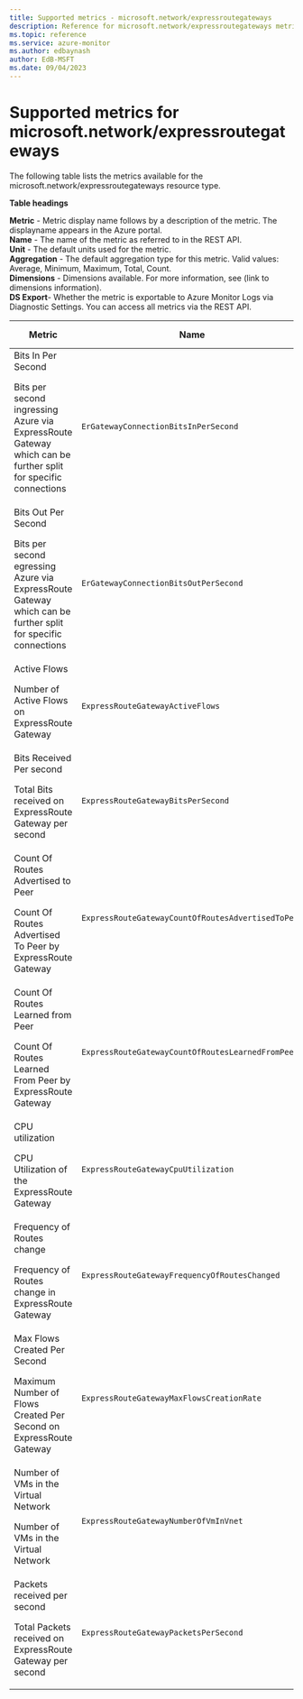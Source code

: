 ```yaml
---
title: Supported metrics - microsoft.network/expressroutegateways
description: Reference for microsoft.network/expressroutegateways metrics in Azure Monitor.
ms.topic: reference
ms.service: azure-monitor
ms.author: edbaynash
author: EdB-MSFT
ms.date: 09/04/2023
---
```

# Supported metrics for microsoft.network/expressroutegateways  
<!-- Data source : naam-->


The following table lists the metrics available for the microsoft.network/expressroutegateways resource type.

  

**Table headings**
  
**Metric** - Metric display name follows by a description of the metric. The displayname appears in the Azure portal.  
**Name** - The name of the metric as referred to in the REST API.  
**Unit** - The default units used for the metric.  
**Aggregation** - The default aggregation type for this metric. Valid values: Average, Minimum, Maximum, Total, Count.  
**Dimensions** - Dimensions available. For more information, see (link to dimensions information).  
**DS Export**- Whether the metric is exportable to Azure Monitor Logs via Diagnostic Settings.  You can access all metrics via the REST API.  
  
  
|Metric|Name|Unit|Aggregation|Dimensions|DS Export|
|---|---|---|---|---|---|
|Bits In Per Second<p><p>Bits per second ingressing Azure via ExpressRoute Gateway which can be further split for specific connections |`ErGatewayConnectionBitsInPerSecond` |BitsPerSecond |Average |ConnectionName |No|
|Bits Out Per Second<p><p>Bits per second egressing Azure via ExpressRoute Gateway which can be further split for specific connections |`ErGatewayConnectionBitsOutPerSecond` |BitsPerSecond |Average |ConnectionName |No|
|Active Flows<p><p>Number of Active Flows on ExpressRoute Gateway |`ExpressRouteGatewayActiveFlows` |Count |Average |roleInstance |No|
|Bits Received Per second<p><p>Total Bits received on ExpressRoute Gateway per second |`ExpressRouteGatewayBitsPerSecond` |BitsPerSecond |Average |roleInstance |No|
|Count Of Routes Advertised to Peer<p><p>Count Of Routes Advertised To Peer by ExpressRoute Gateway |`ExpressRouteGatewayCountOfRoutesAdvertisedToPeer` |Count |Maximum |roleInstance, BgpPeerAddress |Yes|
|Count Of Routes Learned from Peer<p><p>Count Of Routes Learned From Peer by ExpressRoute Gateway |`ExpressRouteGatewayCountOfRoutesLearnedFromPeer` |Count |Maximum |roleInstance, BgpPeerAddress |Yes|
|CPU utilization<p><p>CPU Utilization of the ExpressRoute Gateway |`ExpressRouteGatewayCpuUtilization` |Percent |Average |roleInstance |Yes|
|Frequency of Routes change<p><p>Frequency of Routes change in ExpressRoute Gateway |`ExpressRouteGatewayFrequencyOfRoutesChanged` |Count |Total |roleInstance |No|
|Max Flows Created Per Second<p><p>Maximum Number of Flows Created Per Second on ExpressRoute Gateway |`ExpressRouteGatewayMaxFlowsCreationRate` |CountPerSecond |Maximum |roleInstance, direction |No|
|Number of VMs in the Virtual Network<p><p>Number of VMs in the Virtual Network |`ExpressRouteGatewayNumberOfVmInVnet` |Count |Maximum |No Dimensions |No|
|Packets received per second<p><p>Total Packets received on ExpressRoute Gateway per second |`ExpressRouteGatewayPacketsPerSecond` |CountPerSecond |Average |roleInstance |No|


<!--Gen Date:  Mon Sep 04 2023 13:11:00 GMT+0300 (Israel Daylight Time)-->